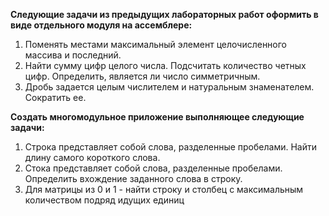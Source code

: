 **Следующие задачи из предыдущих лабораторных работ оформить в виде отдельного модуля на ассемблере:**

1. Поменять местами максимальный элемент целочисленного массива и последний.
2. Найти сумму цифр целого числа. Подсчитать количество четных цифр. Определить,
   является ли число симметричным.
3. Дробь задается целым числителем и натуральным знаменателем. Сократить ее.

**Создать многомодульное приложение выполняющее следующие задачи:**

1. Строка представляет собой слова, разделенные пробелами. Найти длину самого короткого
   слова.
2. Стока представляет собой слова, разделенные пробелами. Определить вхождение
   заданного слова в строку.
3. Для матрицы из 0 и 1 - найти строку и столбец с максимальным количеством подряд
   идущих единиц
